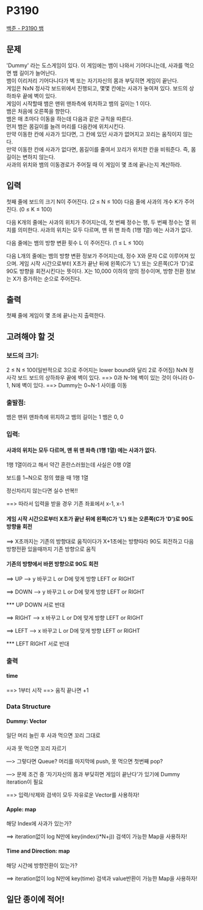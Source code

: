 # P3190
[백준 - P3190 뱀](https://www.acmicpc.net/problem/3190)
## 문제
'Dummy' 라는 도스게임이 있다. 이 게임에는 뱀이 나와서 기어다니는데, 사과를 먹으면 뱀 길이가 늘어난다.<br>
뱀이 이리저리 기어다니다가 벽 또는 자기자신의 몸과 부딪히면 게임이 끝난다.<br>
게임은 NxN 정사각 보드위에서 진행되고, 몇몇 칸에는 사과가 놓여져 있다. 보드의 상하좌우 끝에 벽이 있다.<br>
게임이 시작할때 뱀은 맨위 맨좌측에 위치하고 뱀의 길이는 1 이다.<br>
뱀은 처음에 오른쪽을 향한다.<br>
뱀은 매 초마다 이동을 하는데 다음과 같은 규칙을 따른다.<br>
먼저 뱀은 몸길이를 늘려 머리를 다음칸에 위치시킨다.<br>
만약 이동한 칸에 사과가 있다면, 그 칸에 있던 사과가 없어지고 꼬리는 움직이지 않는다.<br>
만약 이동한 칸에 사과가 없다면, 몸길이를 줄여서 꼬리가 위치한 칸을 비워준다. 즉, 몸길이는 변하지 않는다.<br>
사과의 위치와 뱀의 이동경로가 주어질 때 이 게임이 몇 초에 끝나는지 계산하라.

## 입력
첫째 줄에 보드의 크기 N이 주어진다. (2 ≤ N ≤ 100) 다음 줄에 사과의 개수 K가 주어진다. (0 ≤ K ≤ 100)

다음 K개의 줄에는 사과의 위치가 주어지는데, 첫 번째 정수는 행, 두 번째 정수는 열 위치를 의미한다. 사과의 위치는 모두 다르며, 맨 위 맨 좌측 (1행 1열) 에는 사과가 없다.

다음 줄에는 뱀의 방향 변환 횟수 L 이 주어진다. (1 ≤ L ≤ 100)

다음 L개의 줄에는 뱀의 방향 변환 정보가 주어지는데,  정수 X와 문자 C로 이루어져 있으며. 게임 시작 시간으로부터 X초가 끝난 뒤에 왼쪽(C가 'L') 또는 오른쪽(C가 'D')로 90도 방향을 회전시킨다는 뜻이다. X는 10,000 이하의 양의 정수이며, 방향 전환 정보는 X가 증가하는 순으로 주어진다.
## 출력
첫째 줄에 게임이 몇 초에 끝나는지 출력한다.

## 고려해야 할 것
### 보드의 크기: 
2 ≤ N ≤ 100(일반적으로 3으로 주어지는 lower bound와 달리 2로 주어짐)
NxN 정사각 보드
보드의 상하좌우 끝에 벽이 있다.
==> 0과 N-1에 벽이 있는 것이 아니라 0-1, N에 벽이 있다.
==> Dummy는 0~N-1 사이를 이동

### 출발점:
뱀은 맨위 맨좌측에 위치하고 뱀의 길이는 1
뱀은 0, 0

### 입력:
#### 사과의 위치는 모두 다르며, 맨 위 맨 좌측 (1행 1열) 에는 사과가 없다.

1행 1열이라고 해서 약간 혼란스러웠는데 사실은 0행 0열

보드를 1~N으로 정의 했을 때 1행 1열

정신차리지 않는다면 실수 반복!!

==> 따라서 입력을 받을 경우 기존 좌표에서 x-1, x-1

#### 게임 시작 시간으로부터 X초가 끝난 뒤에 왼쪽(C가 'L') 또는 오른쪽(C가 'D')로 90도 방향을 회전

==> X초까지는 기존의 방향대로 움직이다가 X+1초에는 방향따라 90도 회전하고 다음 방향전환 있을때까지 기존 방향으로 움직

#### 기존의 방향에서 바뀐 방향으로 90도 회전

==> UP —> y 바꾸고 L or D에 맞게 방향 LEFT or RIGHT

==> DOWN —> y 바꾸고 L or D에 맞게 방향 LEFT or RIGHT

*** UP DOWN 서로 반대

==> RIGHT —> x 바꾸고 L or D에 맞게 방향 LEFT or RIGHT

==> LEFT —> x 바꾸고 L or D에 맞게 방향 LEFT or RIGHT

*** LEFT RIGHT 서로 반대

###  출력

#### time
==> 1부터 시작
==> 움직 끝나면 +1

###  Data Structure

#### Dummy: Vector

일단 머리 늘린 후 사과 먹으면 꼬리 그대로

사과 못 먹으면 꼬리 자르기

—> 그렇다면 Queue? 머리를 마지막에 push, 못 먹으면 첫번째 pop?

—> 문제 조건 중 ‘자기자신의 몸과 부딪히면 게임이 끝난다’가 있기에 Dummy iteration이 필요

==> 입력/삭제와 검색이 모두 자유로운 Vector를 사용하자!

#### Apple: map

해당 Index에 사과가 있는가?

==> iteration없이 log N만에 key(index(i*N+j)) 검색이 가능한 Map을 사용하자!

#### Time and Direction: map

해당 시간에 방향전환이 있는가?

==> iteration없이 log N만에 key(time) 검색과 value반환이 가능한 Map을 사용하자!

## 일단 종이에 적어!
